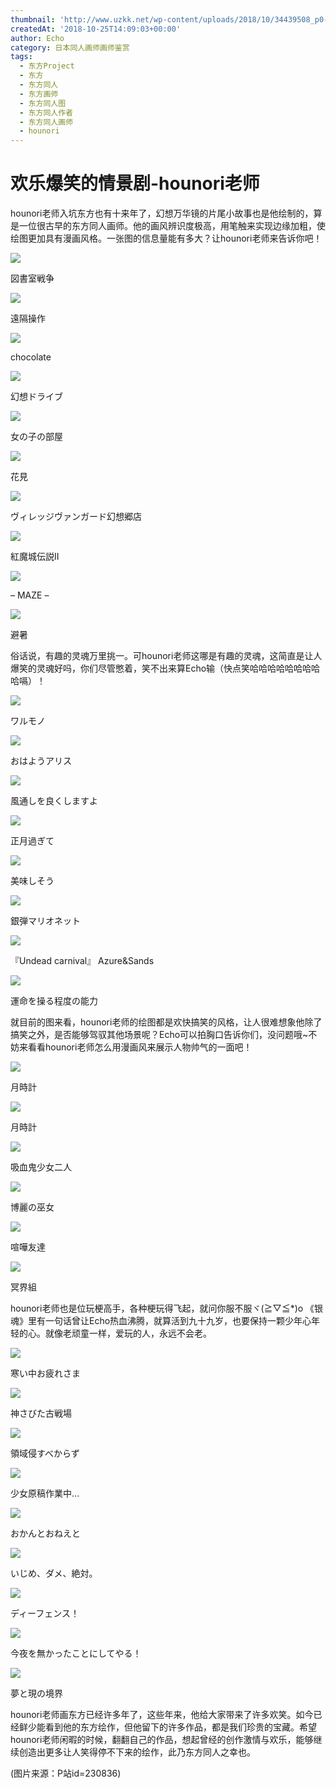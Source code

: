 ```yaml
---
thumbnail: 'http://www.uzkk.net/wp-content/uploads/2018/10/34439508_p0-725x510.png'
createdAt: '2018-10-25T14:09:03+00:00'
author: Echo
category: 日本同人画师画师鉴赏
tags:
  - 东方Project
  - 东方
  - 东方同人
  - 东方画师
  - 东方同人图
  - 东方同人作者
  - 东方同人画师
  - hounori
---
```


# 欢乐爆笑的情景剧-hounori老师

hounori老师入坑东方也有十来年了，幻想万华镜的片尾小故事也是他绘制的，算是一位很古早的东方同人画师。他的画风辨识度极高，用笔触来实现边缘加粗，使绘图更加具有漫画风格。一张图的信息量能有多大？让hounori老师来告诉你吧！

![](http://www.uzkk.net/wp-content/uploads/2018/10/24211408_p0.png)

図書室戦争

![](http://www.uzkk.net/wp-content/uploads/2018/10/24902909-1024x724.png)

遠隔操作

![](http://www.uzkk.net/wp-content/uploads/2018/10/25014707_p0.png)

chocolate

![](http://www.uzkk.net/wp-content/uploads/2018/10/24842633_p0.png)

幻想ドライブ

![](http://www.uzkk.net/wp-content/uploads/2018/10/24505915_p0.png)

女の子の部屋

![](http://www.uzkk.net/wp-content/uploads/2018/10/34439508_p0.png)

花見

![](http://www.uzkk.net/wp-content/uploads/2018/10/9805615_p0-694x1024.png)

ヴィレッジヴァンガード幻想郷店

![](http://www.uzkk.net/wp-content/uploads/2018/10/20859446_p0.png)

紅魔城伝説II

![](http://www.uzkk.net/wp-content/uploads/2018/10/20316717_p0.png)

– MAZE –

![](http://www.uzkk.net/wp-content/uploads/2018/10/10750292_p0-725x1024.png)

避暑

俗话说，有趣的灵魂万里挑一。可hounori老师这哪是有趣的灵魂，这简直是让人爆笑的灵魂好吗，你们尽管憋着，笑不出来算Echo输（快点笑哈哈哈哈哈哈哈哈哈嗝）！

![](http://www.uzkk.net/wp-content/uploads/2018/10/11485897_p0.png)

ワルモノ

![](http://www.uzkk.net/wp-content/uploads/2018/10/41808928_p0.png)

おはようアリス

![](http://www.uzkk.net/wp-content/uploads/2018/10/7334440_p0.jpg)

風通しを良くしますよ

![](http://www.uzkk.net/wp-content/uploads/2018/10/24176227_p0.png)

正月過ぎて

![](http://www.uzkk.net/wp-content/uploads/2018/10/5286674_p0.jpg)

美味しそう

![](http://www.uzkk.net/wp-content/uploads/2018/10/20903976_p0.png)

銀弾マリオネット

![](http://www.uzkk.net/wp-content/uploads/2018/10/27466879_p0.png)

『Undead carnival』 Azure&Sands

![](http://www.uzkk.net/wp-content/uploads/2018/10/9683458_p0-803x1024.png)

運命を操る程度の能力

就目前的图来看，hounori老师的绘图都是欢快搞笑的风格，让人很难想象他除了搞笑之外，是否能够驾驭其他场景呢？Echo可以拍胸口告诉你们，没问题哦~不妨来看看hounori老师怎么用漫画风来展示人物帅气的一面吧！

![](http://www.uzkk.net/wp-content/uploads/2018/10/25390355_p0.png)

月時計

![](http://www.uzkk.net/wp-content/uploads/2018/10/24849796_p0.png)

月時計

![](http://www.uzkk.net/wp-content/uploads/2018/10/12286977_p0.png)

吸血鬼少女二人

![](http://www.uzkk.net/wp-content/uploads/2018/10/14615663_p0.png)

博麗の巫女

![](http://www.uzkk.net/wp-content/uploads/2018/10/6870631_p0.jpg)

喧嘩友達

![](http://www.uzkk.net/wp-content/uploads/2018/10/6674068_p0.jpg)

冥界組

hounori老师也是位玩梗高手，各种梗玩得飞起，就问你服不服ヾ(≧▽≦*)o 《银魂》里有一句话曾让Echo热血沸腾，就算活到九十九岁，也要保持一颗少年心年轻的心。就像老顽童一样，爱玩的人，永远不会老。

![](http://www.uzkk.net/wp-content/uploads/2018/10/2295756_p0-1024x881.jpg)

寒い中お疲れさま

![](http://www.uzkk.net/wp-content/uploads/2018/10/3535496_p0.jpg)

神さびた古戦場

![](http://www.uzkk.net/wp-content/uploads/2018/10/1904477_p0-1024x631.jpg)

領域侵すべからず

![](http://www.uzkk.net/wp-content/uploads/2018/10/6395981_p0.jpg)

少女原稿作業中…

![](http://www.uzkk.net/wp-content/uploads/2018/10/6174443_p0.jpg)

おかんとおねえと

![](http://www.uzkk.net/wp-content/uploads/2018/10/5234922_p0-1024x597.jpg)

いじめ、ダメ、絶対。

![](http://www.uzkk.net/wp-content/uploads/2018/10/1963542_p0-1.jpg)

ディーフェンス！

![](http://www.uzkk.net/wp-content/uploads/2018/10/1613927_p0-946x1024.jpg)

今夜を無かったことにしてやる！

![](http://www.uzkk.net/wp-content/uploads/2018/10/2033857_p0.jpg)

夢と現の境界

hounori老师画东方已经许多年了，这些年来，他给大家带来了许多欢笑。如今已经鲜少能看到他的东方绘作，但他留下的许多作品，都是我们珍贵的宝藏。希望hounori老师闲暇的时候，翻翻自己的作品，想起曾经的创作激情与欢乐，能够继续创造出更多让人笑得停不下来的绘作，此乃东方同人之幸也。

(图片来源：P站id=230836)
